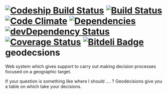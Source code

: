 [![Codeship Build Status](https://www.codeship.io/projects/de6fb440-dea9-0130-e7d9-122ca7ee39d3/status)](https://www.codeship.io/projects/5622)
[![Build Status](https://secure.travis-ci.org/armandorvila/geodecisions.png)](http://travis-ci.org/armandorvila/geodecisions)
[![Code Climate](https://codeclimate.com/github/armandorvila/geodecisions.png)](https://codeclimate.com/github/armandorvila/geodecisions)
[![Dependencies](https://david-dm.org/armandorvila/geodecisions.png)](https://david-dm.org/armandorvila/geodecisions)
[![devDependency Status](https://david-dm.org/armandorvila/geodecisions/dev-status.png)](https://david-dm.org/armandorvila/geodecisions#info=devDependencies)
[![Coverage Status](https://coveralls.io/repos/armandorvila/geodecisions/badge.png)](https://coveralls.io/r/armandorvila/geodecisions)
[![Bitdeli Badge](https://d2weczhvl823v0.cloudfront.net/armandorvila/geodecisions/trend.png)](https://bitdeli.com/free "Bitdeli Badge")
geodecsions
===========

Web system which gives support to carry out making decision processes focused on a geographic target.

If your question is something like where I should .... ? Geodecisions give you a table on which take 
your decisions. 
